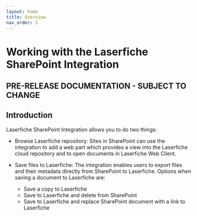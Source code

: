 ```yaml
---
layout: home
title: Overview
nav_order: 1
---
```


# Working with the Laserfiche SharePoint Integration

## PRE-RELEASE DOCUMENTATION - SUBJECT TO CHANGE

## Introduction

Laserfiche SharePoint Integration allows you to do two things:

- Browse Laserfiche repository: Sites in SharePoint can use the integration to add a web part which provides a view into the
Laserfiche cloud repository and to open documents in Laserfiche Web Client.

- Save files to Laserfiche: 
The integration enables users to export files and their metadata directly from SharePoint to Laserfiche. Options when saving a document to Laserfiche are:
  - Save a copy to Laserfiche
  - Save to Laserfiche and delete from SharePoint
  - Save to Laserfiche and replace SharePoint document with a link to Laserfiche

